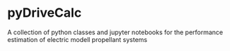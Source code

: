 # pyDriveCalc
A collection of python classes and jupyter notebooks for the performance estimation of electric modell propellant systems

